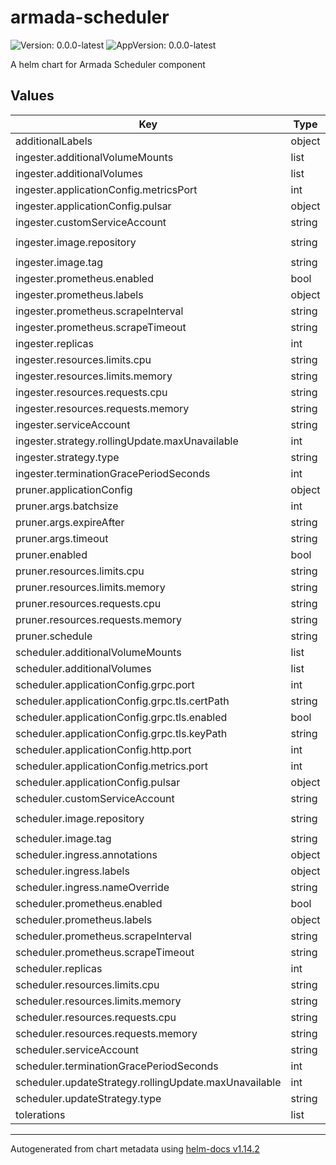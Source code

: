 # armada-scheduler

![Version: 0.0.0-latest](https://img.shields.io/badge/Version-0.0.0--latest-informational?style=flat-square) ![AppVersion: 0.0.0-latest](https://img.shields.io/badge/AppVersion-0.0.0--latest-informational?style=flat-square)

A helm chart for Armada Scheduler component

## Values

| Key | Type | Default | Description |
|-----|------|---------|-------------|
| additionalLabels | object | `{}` |  |
| ingester.additionalVolumeMounts | list | `[]` |  |
| ingester.additionalVolumes | list | `[]` |  |
| ingester.applicationConfig.metricsPort | int | `9003` |  |
| ingester.applicationConfig.pulsar | object | `{}` |  |
| ingester.customServiceAccount | string | `nil` |  |
| ingester.image.repository | string | `"gresearchdev/armada-scheduler-ingester"` |  |
| ingester.image.tag | string | `"0.0.0-latest"` |  |
| ingester.prometheus.enabled | bool | `false` |  |
| ingester.prometheus.labels | object | `{}` |  |
| ingester.prometheus.scrapeInterval | string | `"15s"` |  |
| ingester.prometheus.scrapeTimeout | string | `"10s"` |  |
| ingester.replicas | int | `1` |  |
| ingester.resources.limits.cpu | string | `"300m"` |  |
| ingester.resources.limits.memory | string | `"1Gi"` |  |
| ingester.resources.requests.cpu | string | `"200m"` |  |
| ingester.resources.requests.memory | string | `"512Mi"` |  |
| ingester.serviceAccount | string | `nil` |  |
| ingester.strategy.rollingUpdate.maxUnavailable | int | `1` |  |
| ingester.strategy.type | string | `"RollingUpdate"` |  |
| ingester.terminationGracePeriodSeconds | int | `30` |  |
| pruner.applicationConfig | object | `{}` |  |
| pruner.args.batchsize | int | `10000` |  |
| pruner.args.expireAfter | string | `"2h"` |  |
| pruner.args.timeout | string | `"5m"` |  |
| pruner.enabled | bool | `true` |  |
| pruner.resources.limits.cpu | string | `"300m"` |  |
| pruner.resources.limits.memory | string | `"1Gi"` |  |
| pruner.resources.requests.cpu | string | `"200m"` |  |
| pruner.resources.requests.memory | string | `"512Mi"` |  |
| pruner.schedule | string | `"@hourly"` |  |
| scheduler.additionalVolumeMounts | list | `[]` |  |
| scheduler.additionalVolumes | list | `[]` |  |
| scheduler.applicationConfig.grpc.port | int | `50051` |  |
| scheduler.applicationConfig.grpc.tls.certPath | string | `"/certs/tls.crt"` |  |
| scheduler.applicationConfig.grpc.tls.enabled | bool | `false` |  |
| scheduler.applicationConfig.grpc.tls.keyPath | string | `"/certs/tls.key"` |  |
| scheduler.applicationConfig.http.port | int | `8080` |  |
| scheduler.applicationConfig.metrics.port | int | `9001` |  |
| scheduler.applicationConfig.pulsar | object | `{}` |  |
| scheduler.customServiceAccount | string | `nil` |  |
| scheduler.image.repository | string | `"gresearchdev/armada-scheduler"` |  |
| scheduler.image.tag | string | `"0.0.0-latest"` |  |
| scheduler.ingress.annotations | object | `{}` |  |
| scheduler.ingress.labels | object | `{}` |  |
| scheduler.ingress.nameOverride | string | `""` |  |
| scheduler.prometheus.enabled | bool | `false` |  |
| scheduler.prometheus.labels | object | `{}` |  |
| scheduler.prometheus.scrapeInterval | string | `"15s"` |  |
| scheduler.prometheus.scrapeTimeout | string | `"10s"` |  |
| scheduler.replicas | int | `1` |  |
| scheduler.resources.limits.cpu | string | `"300m"` |  |
| scheduler.resources.limits.memory | string | `"1Gi"` |  |
| scheduler.resources.requests.cpu | string | `"200m"` |  |
| scheduler.resources.requests.memory | string | `"512Mi"` |  |
| scheduler.serviceAccount | string | `nil` |  |
| scheduler.terminationGracePeriodSeconds | int | `30` |  |
| scheduler.updateStrategy.rollingUpdate.maxUnavailable | int | `1` |  |
| scheduler.updateStrategy.type | string | `"RollingUpdate"` |  |
| tolerations | list | `[]` | Tolerations |

----------------------------------------------
Autogenerated from chart metadata using [helm-docs v1.14.2](https://github.com/norwoodj/helm-docs/releases/v1.14.2)
